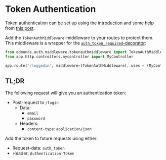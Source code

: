 
# Token Authentication

Token authentication can be set up using the [introduction](./introduction.md) and
some help from [this post](http://mandarvaze.github.io/2015/01/token-auth-with-flask-security.html).

Add the `TokenAuthMiddleware`-middleware to your routes to protect them. This middleware
is a wrapper for the
[`auth_token_required`-decorator](https://pythonhosted.org/Flask-Security/api.html#flask_security.decorators.auth_token_required):
```python
from edmunds.auth.middleware.tokenauthmiddleware import TokenAuthMiddleware
from app.http.controllers.mycontroller import MyController

app.route('/loggedin', middleware=[TokenAuthMiddleware], uses = (MyController, 'get_logged_in'))
```


## TL;DR

The following request will give you an authentication token:

* Post-request to `/login`
  - Data:
    - `email`
    - `password`
  - Headers:
    - `content-type`: `application/json`

Add the token to future requests using either:

- Request-data: `auth_token`
- Header: `Authentication-Token`
